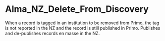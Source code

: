 # Alma_NZ_Delete_From_Discovery
When a record is tagged in an institution to be removed from Primo, the tag is not reported in the NZ and the record is still published in Primo. Publishes and de-publishes records en masse in the NZ. 
